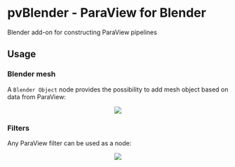 # pvBlender - ParaView for Blender

Blender add-on for constructing ParaView pipelines

## Usage
### Blender mesh
A `Blender Object` node provides the possibility to add mesh object based on data from ParaView:
<p align="center"><img src="https://raw.githubusercontent.com/llaniewski/pvBlender/images/box_cone.gif"/></p>

### Filters
Any ParaView filter can be used as a node:
<p align="center"><img src="https://raw.githubusercontent.com/llaniewski/pvBlender/images/glyph.gif"/></p>
